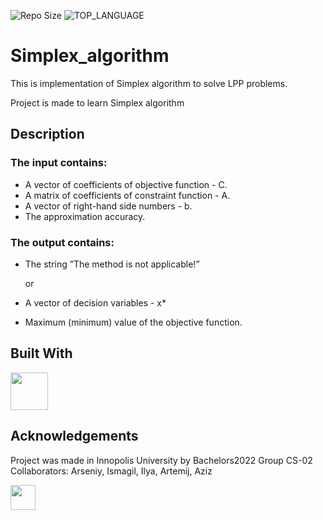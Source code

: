 ![Repo Size](https://img.shields.io/github/languages/code-size/Kartofanych/android-todo-app-MVVM.svg?style=for-the-badge) ![TOP_LANGUAGE](https://img.shields.io/github/languages/top/Kartofanych/Simplex_algorithm.svg?style=for-the-badge) 
    
# Simplex_algorithm
This is implementation of Simplex algorithm to solve LPP problems.

Project is made to learn Simplex algorithm

## Description

### The input contains:

- A vector of coefficients of objective function - C.
- A matrix of coefficients of constraint function - A.
- A vector of right-hand side numbers - b.
- The approximation accuracy.

### The output contains:

- The string ”The method is not applicable!”

  or

- A vector of decision variables - x*
- Maximum (minimum) value of the objective function.

## Built With

<a href="https://www.java.com/ru/"><img src="https://i.pinimg.com/originals/6f/b2/46/6fb2464f755e26b303e49d4699df2d8f.png" height="60px" width="60px" /></a>

## Acknowledgements

Project was made in Innopolis University by Bachelors2022 Group CS-02
Collaborators: Arseniy, Ismagil, Ilya, Artemij, Aziz

<a href="https://t.me/Tyw_0"><img src="https://img.shields.io/static/v1?message=Telegram&logo=telegram&label=&color=2CA5E0&logoColor=white&labelColor=&style=for-the-badge" height="40px" /></a>

